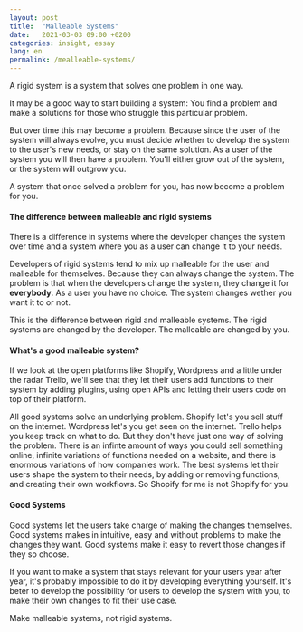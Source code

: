 ```yaml
---
layout: post
title:  "Malleable Systems"
date:   2021-03-03 09:00 +0200
categories: insight, essay
lang: en
permalink: /mealleable-systems/
---
```

A rigid system is a system that solves one problem in one way. 

It may be a good way to start building a system: You find a problem and make a solutions for those who struggle this particular problem.

But over time this may become a problem. Because since the user of the system will always evolve, you must decide whether to develop the system to the user's new needs, or stay on the same solution. As a user of the system you will then have a problem. You'll either grow out of the system, or the system will outgrow you.

A system that once solved a problem for you, has now become a problem for you.


#### The difference between malleable and rigid systems

There is a difference in systems where the developer changes the system over time and a system where you as a user can change it to your needs. 

Developers of rigid systems tend to mix up malleable for the user and malleable for themselves. Because they can always change the system. The problem is that when the developers change the system, they change it for __everybody__. As a user you have no choice. The system changes wether you want it to or not.

This is the difference between rigid and malleable systems. The rigid systems are changed by the developer. The malleable are changed by you.


#### What's a good malleable system?

If we look at the open platforms like Shopify, Wordpress and a little under the radar Trello, we'll see that they let their users add functions to their system by adding plugins, using open APIs and letting their users code on top of their platform. 

All good systems solve an underlying problem. Shopify let's you sell stuff on the internet. Wordpress let's you get seen on the internet. Trello helps you keep track on what to do. But they don't have just one way of solving the problem. There is an infinte amount of ways you could sell something online, infinite variations of functions needed on a website, and there is enormous variations of how companies work. The best systems let their users shape the system to their needs, by adding or removing functions, and creating their own workflows. So Shopify for me is not Shopify for you.

#### Good Systems

Good systems let the users take charge of making the changes themselves. Good systems makes in intuitive, easy and without problems to make the changes they want. Good systems make it easy to revert those changes if they so choose. 

If you want to make a system that stays relevant for your users year after year, it's probably impossible to do it by developing everything yourself. It's beter to develop the possibility for users to develop the system with you, to make their own changes to fit their use case.

Make malleable systems, not rigid systems.
